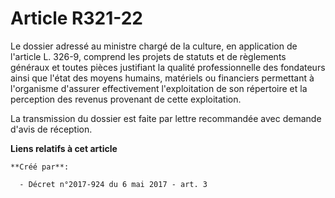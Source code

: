 # Article R321-22

Le dossier adressé au ministre chargé de la culture, en application de l'article L. 326-9, comprend les projets de statuts et
de règlements généraux et toutes pièces justifiant la qualité professionnelle des fondateurs ainsi que l'état des moyens
humains, matériels ou financiers permettant à l'organisme d'assurer effectivement l'exploitation de son répertoire et la
perception des revenus provenant de cette exploitation.

La transmission du dossier est faite par lettre recommandée avec demande d'avis de réception.

**Liens relatifs à cet article**

	**Créé par**:

	  - Décret n°2017-924 du 6 mai 2017 - art. 3

